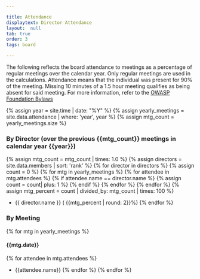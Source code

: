 ```yaml
---

title: Attendance
displaytext: Director Attendance
layout:  null
tab: true
order: 3
tags: board

---
```


The following reflects the board attendance to meetings as a percentage of regular meetings over the calendar year.  Only regular meetings are used in the calculations.  Attendance means that the individual was present for 90% of the meeting.  Missing 10 minutes of a 1.5 hour meeting qualifies as being absent for said meeting.  For more information, refer to the [OWASP Foundation Bylaws](/www-policy/legal/bylaws)

{% assign year = site.time | date: "%Y" %}
{% assign yearly_meetings = site.data.attendance | where: 'year', year %}
{% assign mtg_count = yearly_meetings.size %}
### By Director (over the previous {{mtg_count}} meetings in calendar year {{year}})
{% assign mtg_count = mtg_count | times: 1.0 %}
{% assign directors = site.data.members | sort: 'rank' %}
{% for director in directors %}
{% assign count = 0 %}
{% for mtg in yearly_meetings %}
{% for attendee in mtg.attendees %}
{% if attendee.name == director.name %}
{% assign count = count| plus: 1 %}
{% endif %}
{% endfor %}
{% endfor %}
{% assign mtg_percent = count | divided_by: mtg_count | times: 100 %}
* {{ director.name }} ( {{mtg_percent | round: 2}}%)
{% endfor %}


### By Meeting
{% for mtg in yearly_meetings %}

#### {{mtg.date}}
{% for attendee in mtg.attendees %}
* {{attendee.name}}
{% endfor %}
{% endfor %}
